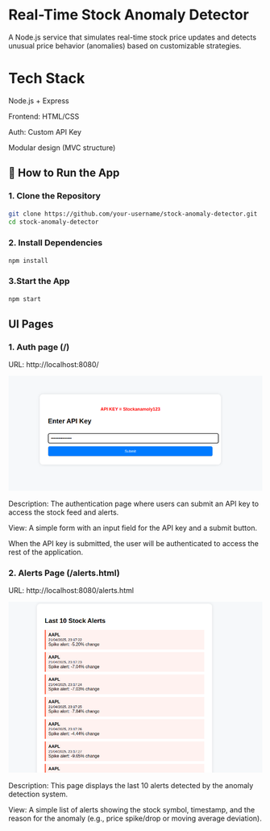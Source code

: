 #  Real-Time Stock Anomaly Detector

A Node.js service that simulates real-time stock price updates and detects unusual price behavior (anomalies) based on customizable strategies.

# Tech Stack

Node.js + Express

Frontend: HTML/CSS

Auth: Custom API Key

Modular design (MVC structure)

## 🧪 How to Run the App

###  1. Clone the Repository

```bash
git clone https://github.com/your-username/stock-anomaly-detector.git
cd stock-anomaly-detector
```

###  2. Install Dependencies

```bash
npm install
```

###  3.Start the App

```bash
npm start
```  

## UI Pages

### 1. Auth page (/)

URL: http://localhost:8080/

![screenshot](https://github.com/SureshKumar-U/Real-Time-Stock-Anomaly-Detector/blob/main/public/images/auth.png)

Description: The authentication page where users can submit an API key to access the stock feed and alerts.

View:  A simple form with an input field for the API key and a submit button.

When the API key is submitted, the user will be authenticated to access the rest of the application.


### 2. Alerts Page (/alerts.html)

URL: http://localhost:8080/alerts.html

![screenshot](https://github.com/SureshKumar-U/Real-Time-Stock-Anomaly-Detector/blob/main/public/images/alerts.png)



Description: This page displays the last 10 alerts detected by the anomaly detection system.

View: A simple list of alerts showing the stock symbol, timestamp, and the reason for the anomaly (e.g., price spike/drop or moving average deviation).
